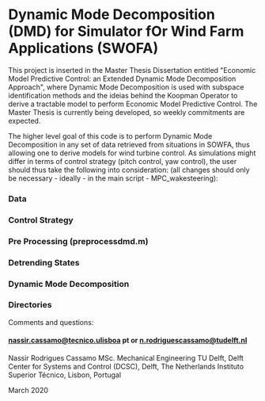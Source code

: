# Dynamic Mode Decomposition (DMD) for Simulator fOr Wind Farm Applications (SWOFA)

This project is inserted in the Master Thesis Dissertation entitled "Economic Model Predictive Control: an Extended Dynamic Mode Decomposition Approach", where Dynamic Mode Decomposition is used with subspace identification methods and the ideias behind the Koopman Operator to derive a tractable model to perform Economic Model Predictive Control.
The Master Thesis is currently being developed, so weekly commitments are expected.

The higher level goal of this code is to perform Dynamic Mode Decomposition in any set of data retrieved from situations in SOWFA, thus allowing one to derive models for wind turbine control. As simulations might differ in terms of control strategy (pitch control, yaw control), the user should thus take the following into consideration: (all changes should only be necessary - ideally - in the main script - MPC_wakesteering):


### Data

### Control Strategy

### Pre Processing (preprocessdmd.m)

### Detrending States

### Dynamic Mode Decomposition 

### Directories

Comments and questions:
#### nassir.cassamo@tecnico.ulisboa pt or n.rodriguescassamo@tudelft.nl

Nassir Rodrigues Cassamo
MSc. Mechanical Engineering
TU Delft, Delft Center for Systems and Control (DCSC), Delft, The Netherlands
Instituto Superior Técnico, Lisbon, Portugal 


March 2020
